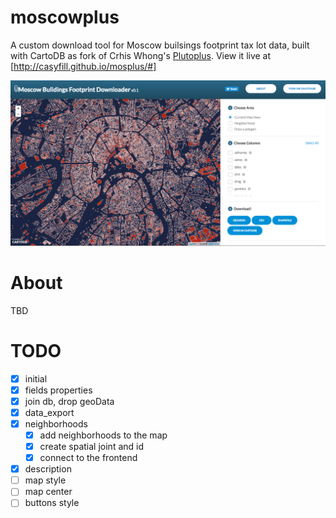 # moscowplus

A custom download tool for Moscow builsings footprint tax lot data, built with CartoDB as fork of Crhis Whong's [Plutoplus]((http://chriswhong.github.io/plutoplus)).  View it live at [http://casyfill.github.io/mosplus/#]

![alpha_version_screenshot](img/screenshot.png)

About
=====

TBD

TODO
====

- [x] initial
- [x] fields properties
- [x] join db, drop geoData 
- [x] data_export 
- [x] neighborhoods
	- [x] add neighborhoods to the map
	- [x] create spatial joint and id
	- [x] connect to the frontend
- [x] description
- [ ] map style
- [ ] map center
- [ ] buttons style
